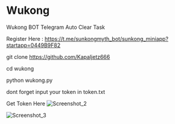 # Wukong
Wukong BOT Telegram Auto Clear Task

Register Here : https://t.me/sunkongmyth_bot/sunkong_miniapp?startapp=0449B9F82

git clone https://github.com/Kapaljetz666


cd wukong



python wukong.py 

dont forget input your token in token.txt

Get Token Here ![Screenshot_2](https://github.com/user-attachments/assets/71e5004b-e2b6-4b01-bfb1-f06f9a9be6ed)


![Screenshot_3](https://github.com/user-attachments/assets/6675f9f5-c6a5-4486-8917-617bbbfb484b)
